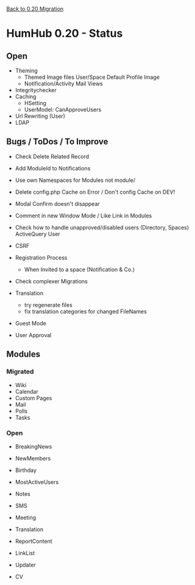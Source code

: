 [Back to 0.20 Migration](dev-migrate-0.20.md)

# HumHub 0.20 - Status

## Open 

- Theming
	- Themed Image files User/Space Default Profile Image
	- Notification/Activity Mail Views
- Integritychecker
- Caching
	- HSetting
	- UserModel: CanApproveUsers
- Url Rewriting (User)
- LDAP 

## Bugs / ToDos / To Improve

- Check Delete Related Record

- Add ModuleId to Notifications
- Use own Namespaces for Modules not module/
- Delete config.php Cache on Error / Don't config Cache on DEV!
- Modal Confirm doesn't disappear
- Comment in new Window Mode / Like Link in Modules
- Check how to handle unapproved/disabled users (Directory, Spaces)
	ActiveQuery User
- CSRF
- Registration Process
	- When Invited to a space (Notification & Co.)
- Check complexer Migrations
- Translation
	- try regenerate files
	- fix translation categories for changed FileNames
- Guest Mode
- User Approval

## Modules

### Migrated

- Wiki
- Calendar
- Custom Pages
- Mail
- Polls
- Tasks

### Open

- BreakingNews
- NewMembers
- Birthday
- MostActiveUsers
- Notes
- SMS

- Meeting
- Translation
- ReportContent
- LinkList
- Updater
- CV
